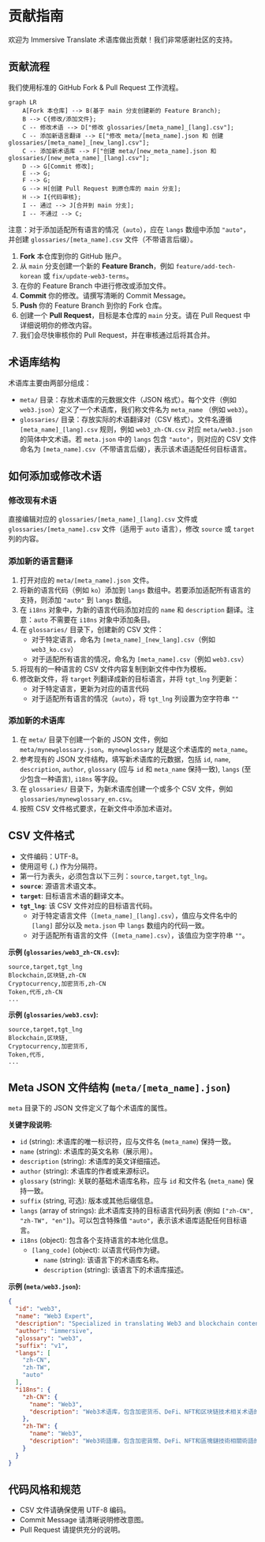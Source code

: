 # 贡献指南

欢迎为 Immersive Translate 术语库做出贡献！我们非常感谢社区的支持。

## 贡献流程

我们使用标准的 GitHub Fork & Pull Request 工作流程。

```mermaid
graph LR
    A[Fork 本仓库] --> B(基于 main 分支创建新的 Feature Branch);
    B --> C{修改/添加文件};
    C -- 修改术语 --> D["修改 glossaries/[meta_name]_[lang].csv"];
    C -- 添加新语言翻译 --> E["修改 meta/[meta_name].json 和 创建 glossaries/[meta_name]_[new_lang].csv"];
    C -- 添加新术语库 --> F["创建 meta/[new_meta_name].json 和 glossaries/[new_meta_name]_[lang].csv"];
    D --> G[Commit 修改];
    E --> G;
    F --> G;
    G --> H[创建 Pull Request 到原仓库的 main 分支];
    H --> I{代码审核};
    I -- 通过 --> J[合并到 main 分支];
    I -- 不通过 --> C;
```

注意：对于添加适配所有语言的情况（`auto`），应在 `langs` 数组中添加 `"auto"`，并创建 `glossaries/[meta_name].csv` 文件（不带语言后缀）。

1.  **Fork** 本仓库到你的 GitHub 账户。
2.  从 `main` 分支创建一个新的 **Feature Branch**，例如 `feature/add-tech-korean` 或 `fix/update-web3-terms`。
3.  在你的 Feature Branch 中进行修改或添加文件。
4.  **Commit** 你的修改。请撰写清晰的 Commit Message。
5.  **Push** 你的 Feature Branch 到你的 Fork 仓库。
6.  创建一个 **Pull Request**，目标是本仓库的 `main` 分支。请在 Pull Request 中详细说明你的修改内容。
7.  我们会尽快审核你的 Pull Request，并在审核通过后将其合并。

## 术语库结构

术语库主要由两部分组成：

*   `meta/` 目录：存放术语库的元数据文件（JSON 格式）。每个文件（例如 `web3.json`）定义了一个术语库，我们称文件名为 `meta_name` （例如 `web3`）。
*   `glossaries/` 目录：存放实际的术语翻译对（CSV 格式）。文件名遵循 `[meta_name]_[lang].csv` 规则，例如 `web3_zh-CN.csv` 对应 `meta/web3.json` 的简体中文术语。若 `meta.json` 中的 `langs` 包含 `"auto"`，则对应的 CSV 文件命名为 `[meta_name].csv`（不带语言后缀），表示该术语适配任何目标语言。

## 如何添加或修改术语

### 修改现有术语

直接编辑对应的 `glossaries/[meta_name]_[lang].csv` 文件或 `glossaries/[meta_name].csv` 文件（适用于 `auto` 语言），修改 `source` 或 `target` 列的内容。

### 添加新的语言翻译

1.  打开对应的 `meta/[meta_name].json` 文件。
2.  将新的语言代码（例如 `ko`）添加到 `langs` 数组中。若要添加适配所有语言的支持，则添加 `"auto"` 到 `langs` 数组。
3.  在 `i18ns` 对象中，为新的语言代码添加对应的 `name` 和 `description` 翻译。注意：`auto` 不需要在 `i18ns` 对象中添加条目。
4.  在 `glossaries/` 目录下，创建新的 CSV 文件：
    - 对于特定语言，命名为 `[meta_name]_[new_lang].csv`（例如 `web3_ko.csv`）
    - 对于适配所有语言的情况，命名为 `[meta_name].csv`（例如 `web3.csv`）
5.  将现有的一种语言的 CSV 文件内容复制到新文件中作为模板。
6.  修改新文件，将 `target` 列翻译成新的目标语言，并将 `tgt_lng` 列更新：
    - 对于特定语言，更新为对应的语言代码
    - 对于适配所有语言的情况（`auto`），将 `tgt_lng` 列设置为空字符串 `""`

### 添加新的术语库

1.  在 `meta/` 目录下创建一个新的 JSON 文件，例如 `meta/mynewglossary.json`。`mynewglossary` 就是这个术语库的 `meta_name`。
2.  参考现有的 JSON 文件结构，填写新术语库的元数据，包括 `id`, `name`, `description`, `author`, `glossary` (应与 `id` 和 `meta_name` 保持一致), `langs` (至少包含一种语言), `i18ns` 等字段。
3.  在 `glossaries/` 目录下，为新术语库创建一个或多个 CSV 文件，例如 `glossaries/mynewglossary_en.csv`。
4.  按照 CSV 文件格式要求，在新文件中添加术语对。

## CSV 文件格式

*   文件编码：UTF-8。
*   使用逗号 (`,`) 作为分隔符。
*   第一行为表头，必须包含以下三列：`source,target,tgt_lng`。
*   **`source`**: 源语言术语文本。
*   **`target`**: 目标语言术语的翻译文本。
*   **`tgt_lng`**: 该 CSV 文件对应的目标语言代码。
    - 对于特定语言文件（`[meta_name]_[lang].csv`），值应与文件名中的 `[lang]` 部分以及 `meta.json` 中 `langs` 数组内的代码一致。
    - 对于适配所有语言的文件（`[meta_name].csv`），该值应为空字符串 `""`。

**示例 (`glossaries/web3_zh-CN.csv`):**

```csv
source,target,tgt_lng
Blockchain,区块链,zh-CN
Cryptocurrency,加密货币,zh-CN
Token,代币,zh-CN
...
```

**示例 (`glossaries/web3.csv`):**

```csv
source,target,tgt_lng
Blockchain,区块链,
Cryptocurrency,加密货币,
Token,代币,
...
```

## Meta JSON 文件结构 (`meta/[meta_name].json`)

`meta` 目录下的 JSON 文件定义了每个术语库的属性。

**关键字段说明:**

*   `id` (string): 术语库的唯一标识符，应与文件名 (`meta_name`) 保持一致。
*   `name` (string): 术语库的英文名称（展示用）。
*   `description` (string): 术语库的英文详细描述。
*   `author` (string): 术语库的作者或来源标识。
*   `glossary` (string): 关联的基础术语库名称，应与 `id` 和文件名 (`meta_name`) 保持一致。
*   `suffix` (string, 可选): 版本或其他后缀信息。
*   `langs` (array of strings): 此术语库支持的目标语言代码列表 (例如 `["zh-CN", "zh-TW", "en"]`)。可以包含特殊值 `"auto"`，表示该术语库适配任何目标语言。
*   `i18ns` (object): 包含各个支持语言的本地化信息。
    *   `[lang_code]` (object): 以语言代码作为键。
        *   `name` (string): 该语言下的术语库名称。
        *   `description` (string): 该语言下的术语库描述。

**示例 (`meta/web3.json`):**

```json
{
  "id": "web3",
  "name": "Web3 Expert",
  "description": "Specialized in translating Web3 and blockchain content...",
  "author": "immersive",
  "glossary": "web3",
  "suffix": "v1",
  "langs": [
    "zh-CN",
    "zh-TW",
    "auto"
  ],
  "i18ns": {
    "zh-CN": {
      "name": "Web3",
      "description": "Web3术语库，包含加密货币、DeFi、NFT和区块链技术相关术语的中文翻译。"
    },
    "zh-TW": {
      "name": "Web3",
      "description": "Web3術語庫，包含加密貨幣、DeFi、NFT和區塊鏈技術相關術語的繁體中文翻譯。"
    }
  }
}
```

## 代码风格和规范

*   CSV 文件请确保使用 UTF-8 编码。
*   Commit Message 请清晰说明修改意图。
*   Pull Request 请提供充分的说明。
